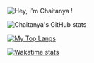 ![Hey, I'm Chaitanya !](https://pimp-my-readme.webapp.io/pimp-my-readme/sliding-text?emojis=1f64b-200d-2642-fe0f&text=Hey%252C%2520I%27m%2520Chaitanya%2520%21)

![Chaitanya's GitHub stats](https://github-readme-stats.vercel.app/api?username=ChaitanyaJoshiX&show_icons=true&theme=merko)


[![My Top Langs](https://github-readme-stats.vercel.app/api/top-langs/?username=ChaitanyaJoshiX&langs_count=8)](https://github.com/ChaitanyaJoshiX/github-readme-stats)

[![Wakatime stats](https://github-readme-stats.vercel.app/api/wakatime?username=Chaitanya)](https://github.com/ChaitanyaJoshiX/github-readme-stats)

